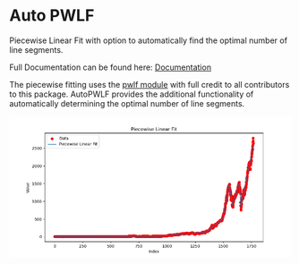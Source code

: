 # Auto PWLF
Piecewise Linear Fit with option to automatically find the optimal number of line segments.

Full Documentation can be found here: [Documentation](https://autopwlf.readthedocs.io/en/latest/#)

The piecewise fitting uses the [pwlf module](https://github.com/cjekel/piecewise_linear_fit_py) with full credit to all contributors to this package.
AutoPWLF provides the additional functionality of automatically determining the optimal number of line segments.


![image](https://github.com/nweerasuriya/auto_pwlf/blob/main/examples/S%26P500_autofit.png)

